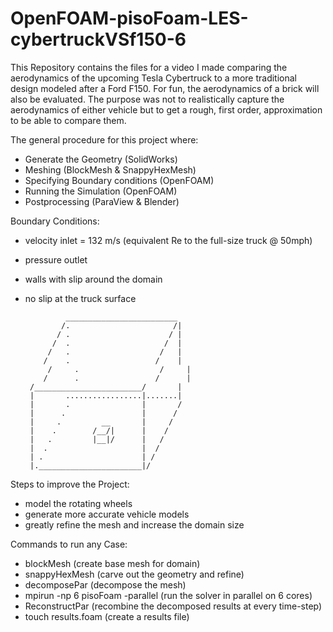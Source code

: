 # OpenFOAM-pisoFoam-LES-cybertruckVSf150-6

This Repository contains the files for a video I made comparing the aerodynamics of the upcoming Tesla Cybertruck to a more traditional design modeled after a Ford F150. For fun, the aerodynamics of a brick will also be evaluated.
The purpose was not to realistically capture the aerodynamics of either vehicle but to get a rough, first order, approximation to be able to compare them.

The general procedure for this project where:
- Generate the Geometry (SolidWorks)
- Meshing (BlockMesh & SnappyHexMesh)
- Specifying Boundary conditions (OpenFOAM)
- Running the Simulation (OpenFOAM)
- Postprocessing (ParaView & Blender)

Boundary Conditions:
- velocity inlet = 132 m/s (equivalent Re to the full-size truck @ 50mph)
- pressure outlet
- walls with slip around the domain
- no slip at the truck surface


               _________________________
              /.                       /|
             / .                      / |
            /  .                     /  |
           /   .                    /   |
          /    .                   /    |
	       /     .                  /     |
	      /      .                 /      |
       /________________________/       |
       |       .................|.......|
       |       .                |       /
       |      .                 |      /
       |     .         __       |     /
       |    .        /__/|      |    /
       |   .         |__|/      |   /
       |  .                     |  /
       | .                      | /
       |._______________________|/
       

Steps to improve the Project:
- model the rotating wheels
- generate more accurate vehicle models
- greatly refine the mesh and increase the domain size

Commands to run any Case:
- blockMesh (create base mesh for domain)
- snappyHexMesh (carve out the geometry and refine)
- decomposePar (decompose the mesh)
- mpirun -np 6 pisoFoam -parallel (run the solver in parallel on 6 cores)
- ReconstructPar (recombine the decomposed results at every time-step)
- touch results.foam (create a results file)
